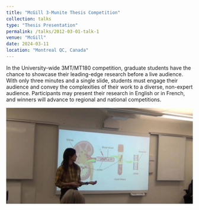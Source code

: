 ```yaml
---
title: "McGill 3-Munite Thesis Competition"
collection: talks
type: "Thesis Presentation"
permalink: /talks/2012-03-01-talk-1
venue: "McGill"
date: 2024-03-11
location: "Montreal QC, Canada"
---
```


In the University-wide 3MT/MT180 competition, graduate students have the chance to showcase their leading-edge research before a live audience. With only three minutes and a single slide, students must engage their audience and convey the complexities of their work to a diverse, non-expert audience. Participants may present their research in English or in French, and winners will advance to regional and national competitions.  


  <img src="/images/3MT.jpg" width="600">

